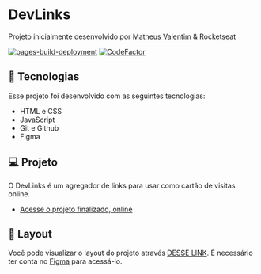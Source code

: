 # DevLinks

Projeto inicialmente desenvolvido por [Matheus Valentim](https://github.com/valentimm/project-link-tree) & Rocketseat

[![pages-build-deployment](https://github.com/dversoza/link-tree/actions/workflows/pages/pages-build-deployment/badge.svg)](https://github.com/dversoza/link-tree/actions/workflows/pages/pages-build-deployment)
[![CodeFactor](https://www.codefactor.io/repository/github/dversoza/link-tree/badge)](https://www.codefactor.io/repository/github/dversoza/link-tree)

## 🚀 Tecnologias

Esse projeto foi desenvolvido com as seguintes tecnologias:

- HTML e CSS
- JavaScript
- Git e Github
- Figma

## 💻 Projeto

O DevLinks é um agregador de links para usar como cartão de visitas online.

- [Acesse o projeto finalizado, online](https://dversoza.github.io/devlinks)

## 🔖 Layout

Você pode visualizar o layout do projeto através [DESSE LINK](https://www.figma.com/community/file/1187422022288947321). É necessário ter conta no [Figma](https://figma.com) para acessá-lo.
